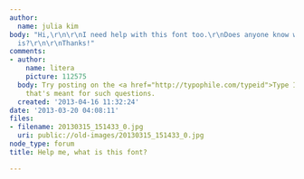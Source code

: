 ```yaml
---
author:
  name: julia kim
body: "Hi,\r\n\r\nI need help with this font too.\r\nDoes anyone know what font this
  is?\r\n\r\nThanks!"
comments:
- author:
    name: litera
    picture: 112575
  body: Try posting on the <a href="http://typophile.com/typeid">Type ID Board</a>
    that's meant for such questions.
  created: '2013-04-16 11:32:24'
date: '2013-03-20 04:08:11'
files:
- filename: 20130315_151433_0.jpg
  uri: public://old-images/20130315_151433_0.jpg
node_type: forum
title: Help me, what is this font?

---
```

